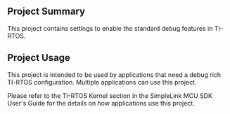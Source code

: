## Project Summary

This project contains settings to enable the standard debug features in
TI-RTOS.

## Project Usage

This project is intended to be used by applications that need a debug rich
TI-RTOS configuration. Multiple applications can use this project.

Please refer to the TI-RTOS Kernel section in the SimpleLink MCU SDK User's
Guide for the details on how applications use this project.

